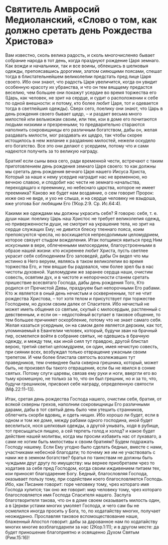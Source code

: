 Cвятитель Амвросий Медиоланский, «Слово о том, как должно сретать день Рождества Христова»
==========================================================================================

Вам известно, сколь велика радость, и сколь многочисленяо бывает собрание народа в тот день, когда празднуют рождение Царя земнаго. Как вожди и начальники, так и все воины, облекшись в шелковыя одежды, препоясавшись дорогими, златом сияющими поясами, спешат тогда в блистательнейшем великолепии предстать пред лице Царя своего. Ибо они знают, что радость Царя увеличится, когда он увидит особенную красоту их убранства, и что он тем вящщему предастся веселию, чем большее они покажут усердие во время торжества его (Царь, как человек, не зрит на сердце, и судит о расположении к себе по одной внешности: и потому, кто более любит Царя, тот и одевается тогда в светлейшия одежды). Сверх сего, поелику они знают, что Царь в день рождения своего бывает щедр, – и раздает весьма много милостей или вельможам своим, или тем, кои в доме его почитаются людьми низкими и презренными; то предварительно стараются наполнить сокровищницы его различным богатством, дабы он, желая раздавать милости, мог раздавать их щедро, так чтобы скорее истощилось в нем желание к раздаянию милостей, нежели оскудело его богатство. Все это они делают с усердием, потому что и сами надеются получить за то великую награду.

Братия! если сыны века сего, ради временной чести, встречают с таким приготовлением день рождения земнаго Царя своего: то как должны мы сретать день рождения вечнаго Царя нашего Иисуса Христа, Который за наше к нему усердие наградит нас не временною, но вечною славою, и сподобит нас чести не земнаго начальства, переходящаго к преемнику, но небеснаго царства, которое не имеет преемника? Каково же будет нам воздаяние, о сем говорит Пророк: ихже око не виде, и ухо не слыша, и на сердце человеку не взыдоша, яже уготова Бог любящим Его (1Кор.2:9. Ср. Ис.64:4).

Какими же одеждами мы должны украсить себя? Я говорю: себя, т. е. души наши: поелику Царь наш Христос не требует великолепия одежд, но приверженности души, не смотрит на украшение тела, но зрит на сердце служащих Ему; не дивится блеску тленнаго пояса, коим препоясуются чресла, но восхищается непреодолимым целомудрием, которое связует стыдом вожделения. Итак потщимся явиться пред Ним искусными в вере, облеченными милосердием, благоустроенными в образе нашей жизни: кто искреннее любит Христа, пусть светлее украсит себя соблюдением Его заповедей, дабы Он видел что мы истинно в Него веруем, являясь в таком великолепии во время торжества Его, и тем вящше бы радовался, чем более зрел бы в нас чистоты духовной. Уцеломудрим же заранее сердца наши, очистим совесть, освятим дух, и в чистоте и непорочности станем сретать пришествие всесвятаго Господа, дабы день рождения Того, Кто родился от Пречистой Девы, празднуем был непорочными Его рабами. Кто ж является в оный день нечистым и оскверненным, тот не чтит рождества Христова, – тот хотя телом и присутствует при торжестве Господнем, но духом своим далек от Спасителя. Ибо нечистый не может иметь общения со святым, скупый с милосердым, растленный с девственным, и если он – недостойный вступает в таковое общение, то тем большее причиняет оскорбление, потому что не знает самаго себя. Желая казаться усердным, он на самом деле является дерзким, как тот, упоминаемый в Евангелии человек, который, будучи зван на брачный пир, осмелился войти в собрание святых, не одевшись в брачную одежду, и между тем, как иной сиял тут правдою, другой блистал верою, третий светил целомудрием, он один, имея нечистую совесть, при сиянии всех, возбуждал только отвращение ужасным своим трепетом. И чем более блистала святость возлежавших тут праведников, тем очевиднее была скверна грешника, который, может быть, не произвел бы такого отвращения, если бы не явился в сонме святых. Потому слуги царевы, связав ему руки и ноги, ввергли его во тьму кромешную, не только за то, что он был грешник, но и за то, что, будучи грешником, присвоил себе награду, определенную святости (Мф.22:11–13).

Итак, сретая день рождества Господа нашего, очистим себя, братия, от всякой скверны грехов, наполним сокровищницы Его различными дарами, дабы в тот святый день было чем утешить странников, облегчить скорби вдовиц, и одеть нищих. Ибо хорошо ли будет, если в одном и том же доме, между рабами одного господина, иной будет веселиться, нося шелковыя одежды, а другой унывать, ходя в рубище, тот пресыщаться пищею, а сей терпеть голод и холод? и какое будет действие нашей молитвы, когда мы просим избавить нас от лукаваго, а сами не хотим быть милостивы к своим братиям? Будем подражать Господу нашему. Если Ему угодно было сделать бедных, вместе с нами, участниками небесной благодати; то почему же им не участвовать с нами же в земном богатстве? братья по таинствам не должны быть чуждыми друг другу по имуществу: мы вернее приобретаем чрез то ходатаев за себя пред Господом, когда своим иждивением питаем тех, кои приносят благодарение Богу. Бедный, благословляя Господа, оказывает пользу тому, при содействии коего благословляется Господь. Ибо, как Писание говорит: горе человеку тому, чрез котораго имя Господа хулится; так оно же говорит: мир человеку тому, чрез котораго благословляется имя Господа Спасителя нашего. Заслуга благотворителя такова, что он в доме своем оказываеть милость один, а в Церкви устами многих умоляет Господа, и чего сам бы не осмелился иногда просить у Бога, то, по ходатайству многих, получает неожиданно. Прославляя таковое вспомоществование наше, блаженный Апостол говорит: дабы за дарованное нам по ходатайству многих многие возблагодарили за нас (2Кор.1:11); и в другом месте: да будет приношение благоприятно и освященно Духом Святым (Рим.15:16)!
